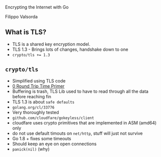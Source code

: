 Encrypting the Internet with Go

Filippo Valsorda

##  What is TLS?

- TLS is a shared key encryption model.
- TLS 1.3 - Brings lots of changes, handshake down to one
- `crypto/tls += 1.3`

## `crypto/tls`

- Simplified using TLS code
- [0 Round Trip Time Primer](https://blog.cloudflare.com/introducing-0-rtt/)
- Buffering is trash, TLS Lib used to have to read through all the data before reaching fin
- TLS 1.3 is about `safe defaults`
- `golang.org/cl/33776`
- Very thoroughly tested
- `github.com/cloudfare/gokeyless/client`
- cloudfare uses crypto primitives that are implemented in ASM (amd64) only
- do not use default timouts on `net/http`, stuff will just not survive
- Go 1.8 + fixes some timeouts
- Should keep an eye on open connections
- `panick(nil)` (why)

